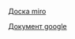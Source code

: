 [Доска miro](https://miro.com/app/board/uXjVN9kUMBc=/)

[Документ google](https://docs.google.com/spreadsheets/d/1lPmfHiehF4oIhfVycORo3PUeeS7grTM3zaz1IpMeHzg/edit#gid=0)
